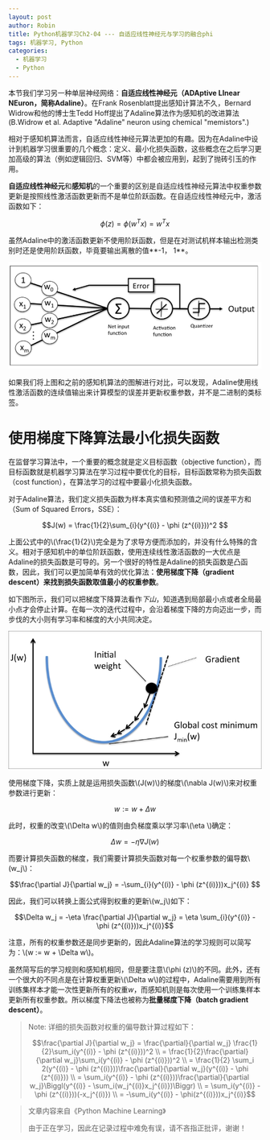 ```yaml
---
layout: post
author: Robin
title: Python机器学习Ch2-04 --- 自适应线性神经元与学习的融合phi
tags: 机器学习, Python
categories:
  - 机器学习 
  - Python
---
```


本节我们学习另一种单层神经网络：**自适应线性神经元（ADAptive LInear NEuron，简称Adaline）**。在Frank Rosenblatt提出感知计算法不久，Bernard Widrow和他的博士生Tedd Hoff提出了Adaline算法作为感知机的改进算法(B.Widrow et al. Adaptive "Adaline" neuron using chemical "memistors".)

相对于感知机算法而言，自适应线性神经元算法更加的有趣。因为在Adaline中设计到机器学习很重要的几个概念：定义、最小化损失函数，这些概念在之后学习更加高级的算法（例如逻辑回归、SVM等）中都会被应用到，起到了抛砖引玉的作用。

**自适应线性神经元**和**感知机**的一个重要的区别是自适应线性神经元算法中权重参数更新是按照线性激活函数更新而不是单位阶跃函数。在自适应线性神经元中，激活函数如下：

$$\phi
 (z) = \phi
 (w^Tx) = w^Tx$$
 
 虽然Adaline中的激活函数更新不使用阶跃函数，但是在对测试机样本输出检测类别时还是使用阶跃函数，毕竟要输出离散的值**-1， 1**。
 
 ![](/assets/adaline-flow.png)
 
 如果我们将上图和之前的感知机算法的图解进行对比，可以发现，Adaline使用线性激活函数的连续值输出来计算模型的误差并更新权重参数，并不是二进制的类标签。
 
# 使用梯度下降算法最小化损失函数

在监督学习算法中，一个重要的概念就是定义目标函数（objective function），而目标函数就是机器学习算法在学习过程中要优化的目标，目标函数常称为损失函数（cost function），在算法学习的过程中要最小化损失函数。

对于Adaline算法，我们定义损失函数为样本真实值和预测值之间的误差平方和（Sum of Squared Errors，SSE）：

$$J(w) = \frac{1}{2}\sum_{i}(y^{(i)} - \phi (z^{(i)}))^2
$$

上面公式中的\\(\frac{1}{2}\\)完全是为了求导方便而添加的，并没有什么特殊的含义。相对于感知机中的单位阶跃函数，使用连续线性激活函数的一大优点是Adaline的损失函数是可导的。另一个很好的特性是Adaline的损失函数是凸函数，因此，我们可以更加简单有效的优化算法：**使用梯度下降（gradient descent）来找到损失函数取值最小的权重参数**。

如下图所示，我们可以把梯度下降算法看作*下山*，知道遇到局部最小点或者全局最小点才会停止计算。在每一次的迭代过程中，会沿着梯度下降的方向迈出一步，而步伐的大小则有学习率和梯度的大小共同决定。

![](/assets/gradient-descent.jpg)

使用梯度下降，实质上就是运用损失函数\\(J(w)\\)的梯度\\(\nabla J(w)\\)来对权重参数进行更新：

$$w := w + \Delta w$$

此时，权重的改变\\(\Delta w\\)的值则由负梯度乘以学习率\\(\eta	\\)确定：

$$\Delta w = -\eta\nabla J(w)$$

而要计算损失函数的梯度，我们需要计算损失函数对每一个权重参数的偏导数\\(w_j\\)：

$$\frac{\partial J}{\partial w_j} = -\sum_{i}(y^{(i)} - \phi (z^{(i)}))x_j^{(i)}
$$

因此，我们可以转换上面公式得到权重的更新\\(w_j\\)如下：

$$\Delta w_j = -\eta \frac{\partial J}{\partial w_j} = \eta \sum_{i}(y^{(i)} - \phi (z^{(i)}))x_j^{(i)}$$

注意，所有的权重参数还是同步更新的，因此Adaline算法的学习规则可以简写为：\\(w := w + \Delta w\\)。

虽然简写后的学习规则和感知机相同，但是要注意\\(\phi (z)\\)的不同。此外，还有一个很大的不同点是在计算权重更新\\(\Delta w\\)的过程中，Adaline需要用到所有训练集样本才能一次性更新所有的权重*w*，而感知机则是每次使用一个训练集样本更新所有权重参数。所以梯度下降法也被称为**批量梯度下降（batch gradient descent）**。

> Note: 详细的损失函数对权重的偏导数计算过程如下：
> 
> $$\frac{\partial J}{\partial w_j} = \frac{\partial}{\partial w_j} \frac{1}{2}\sum_i(y^{(i)} - \phi (z^{(i)}))^2 \\
> = \frac{1}{2}\frac{\partial}{\partial w_j}\sum_i(y^{(i)} - \phi (z^{(i)}))^2 \\
> = \frac{1}{2} \sum_i 2(y^{(i)} - \phi (z^{(i)}))\frac{\partial}{\partial w_j}(y^{(i)} - \phi (z^{(i)})) \\
> = \sum_i(y^{(i)} - \phi (z^{(i)}))\frac{\partial}{\partial w_j}\Biggl(y^{(i)} - \sum_i(w_j^{(i)}x_j^{(i)})\Biggr) \\
> = \sum_i(y^{(i)} - \phi (z^{(i)}))(-x_j^{(i)}) \\
> = -\sum_i(y^{(i)} - \phi(z^{(i)}))x_j^{(i)}$$





> 文章内容来自《Python Machine Learning》
> 
> 由于正在学习，因此在记录过程中难免有误，请不吝指正批评，谢谢！